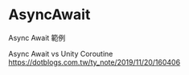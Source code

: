 # AsyncAwait
Async Await 範例

Async Await vs Unity Coroutine
https://dotblogs.com.tw/ty_note/2019/11/20/160406
